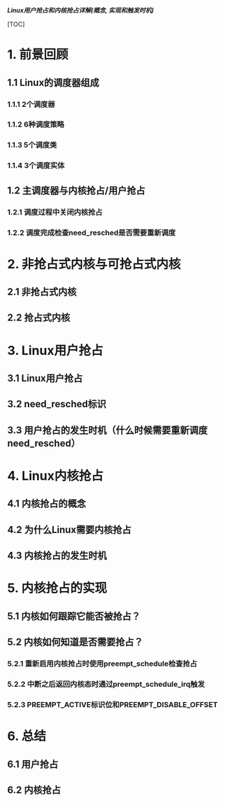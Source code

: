 ***Linux用户抢占和内核抢占详解(概念, 实现和触发时机)***

[TOC]

# 1. 前景回顾

## 1.1 Linux的调度器组成

### 1.1.1 2个调度器

### 1.1.2 6种调度策略

### 1.1.3 5个调度类

### 1.1.4 3个调度实体

## 1.2 主调度器与内核抢占/用户抢占

### 1.2.1 调度过程中关闭内核抢占

### 1.2.2 调度完成检查need_resched是否需要重新调度

# 2. 非抢占式内核与可抢占式内核

## 2.1 非抢占式内核

## 2.2 抢占式内核

# 3. Linux用户抢占

## 3.1 Linux用户抢占

## 3.2 need_resched标识

## 3.3 用户抢占的发生时机（什么时候需要重新调度need_resched）

# 4. Linux内核抢占

## 4.1 内核抢占的概念

## 4.2 为什么Linux需要内核抢占

## 4.3 内核抢占的发生时机

# 5. 内核抢占的实现

## 5.1 内核如何跟踪它能否被抢占？

## 5.2 内核如何知道是否需要抢占？

### 5.2.1 重新启用内核抢占时使用preempt_schedule检查抢占

### 5.2.2 中断之后返回内核态时通过preempt_schedule_irq触发

### 5.2.3 PREEMPT_ACTIVE标识位和PREEMPT_DISABLE_OFFSET

# 6. 总结

## 6.1 用户抢占

## 6.2 内核抢占